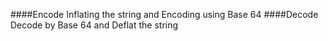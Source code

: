 ####Encode
Inflating the string and Encoding using Base 64
####Decode
Decode by Base 64 and Deflat the string 